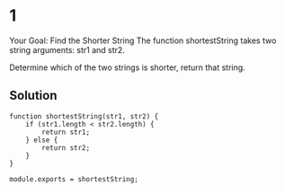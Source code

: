 # 1

 Your Goal: Find the Shorter String
The function shortestString takes two string arguments: str1 and str2.

Determine which of the two strings is shorter, return that string.

## Solution 

```
function shortestString(str1, str2) {
    if (str1.length < str2.length) {
        return str1;
    } else {
        return str2;
    }
}

module.exports = shortestString;
```
